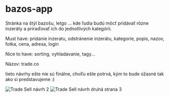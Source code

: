 # bazos-app

Stránka na štýl bazošu, letgo ... kde ľudia budú môcť pridávať rôzne inzeráty a priraďovať ich do jednotlivých kategórii.

Must have: pridanie inzeratu, odstránenie inzerátu, kategorie, popis, nazov, fotka, cena, adresa, login

Nice to have: sorting, vyhladavanie, tagy...

Názov: trade.co

tieto návrhy ešte nie sú finálne, chvíľu ešte potrvá, kým to bude úžasné tak ako si predstavujeme :)

![Trade Sell návrh 2](https://user-images.githubusercontent.com/56106334/109392901-0af97600-791f-11eb-9360-1909fa32c95f.png)
![Trade Sell návrh druhá strana 3](https://user-images.githubusercontent.com/56106334/109392923-39775100-791f-11eb-98bd-5d72af231c45.png)
